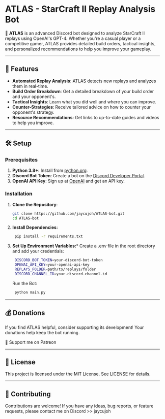 # ATLAS - StarCraft II Replay Analysis Bot

🤖 **ATLAS** is an advanced Discord bot designed to analyze StarCraft II replays using OpenAI's GPT-4. Whether you're a casual player or a competitive gamer, ATLAS provides detailed build orders, tactical insights, and personalized recommendations to help you improve your gameplay.

---

## 🌟 Features

- **Automated Replay Analysis**: ATLAS detects new replays and analyzes them in real-time.
- **Build Order Breakdown**: Get a detailed breakdown of your build order and your opponent's.
- **Tactical Insights**: Learn what you did well and where you can improve.
- **Counter-Strategies**: Receive tailored advice on how to counter your opponent's strategy.
- **Resource Recommendations**: Get links to up-to-date guides and videos to help you improve.

---

## 🛠️ Setup

### Prerequisites

1. **Python 3.8+**: Install from [python.org](https://www.python.org).
2. **Discord Bot Token**: Create a bot on the [Discord Developer Portal](https://discord.com/developers/applications).
3. **OpenAI API Key**: Sign up at [OpenAI](https://openai.com/api) and get an API key.

### Installation

1. **Clone the Repository**:
   ```bash
   git clone https://github.com/jaycujoh/ATLAS-bot.git
   cd ATLAS-bot
   ```
2. **Install Dependencies:**
   ```bash
    pip install -r requirements.txt
   ```
3. **Set Up Environment Variables:***
    Create a .env file in the root directory and add your credentials:
   ```bash
    DISCORD_BOT_TOKEN=your-discord-bot-token
    OPENAI_API_KEY=your-openai-api-key
    REPLAYS_FOLDER=path/to/replays/folder
    DISCORD_CHANNEL_ID=your-discord-channel-id
   ```
    Run the Bot:
   ```bash
    python main.py
   ```
---

## 💰 Donations

If you find ATLAS helpful, consider supporting its development! Your donations help keep the bot running.

🔗 Support me on Patreon

---

## 📜 License

This project is licensed under the MIT License. See LICENSE for details.

---

## 🤝 Contributing

Contributions are welcome! If you have any ideas, bug reports, or feature requests, please contact me on Discord >> jaycujoh

